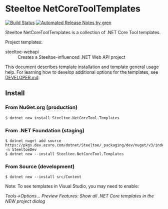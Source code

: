 # Steeltoe NetCoreToolTemplates

[![Build Status](https://dev.azure.com/SteeltoeOSS/Steeltoe/_apis/build/status/Initializr/SteeltoeOSS.NetCoreToolTemplates?branchName=main)](https://dev.azure.com/SteeltoeOSS/Steeltoe/_build/latest?definitionId=46&branchName=main)
[![Automated Release Notes by gren](https://img.shields.io/badge/%F0%9F%A4%96-release%20notes-00B2EE.svg)](https://github-tools.github.io/github-release-notes/)

Steeltoe NetCoreToolTemplates is a collection of .NET Core Tool templates.

Project templates:
<dl>
  <dt>steeltoe-webapi</dt>
  <dd>Creates a Steeltoe-influenced .NET Web API project</dd>
</dl>

This document describes template installation and template general usage help.
For learning how to develop additional options for the templates, see [DEVELOPER.md](DEVELOPER.md).

## Install

### From NuGet.org (production)

```
$ dotnet new install Steeltoe.NetCoreTool.Templates
```

### From .NET Foundation (staging)

```
$ dotnet nuget add source https://pkgs.dev.azure.com/dotnet/Steeltoe/_packaging/dev/nuget/v3/index.json -n SteeltoeDev
$ dotnet new --install Steeltoe.NetCoreTool.Templates
```

### From Source (development)

```
$ dotnet new --install src/Content
```

Note: To see templates in Visual Studio, you may need to enable:

_Tools->Options..._ _Preview Features:_ _Show all .NET Core templates in the NEW project dialog_
